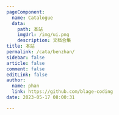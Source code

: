 ```yaml
---
pageComponent: 
  name: Catalogue
  data: 
    path: 本站
    imgUrl: /img/ui.png
    description: 文档合集
title: 本站
permalink: /cata/benzhan/
sidebar: false
article: false
comment: false
editLink: false
author: 
  name: phan
  link: https://github.com/blage-coding
date: 2023-05-17 08:00:31

---
```

